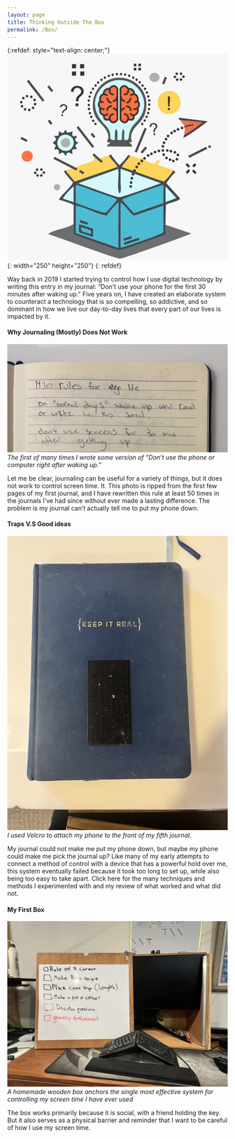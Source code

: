 ```yaml
---
layout: page
title: Thinking Outside The Box
permalink: /Box/
---
```


{:refdef: style="text-align: center;"}
![](/img/box.webp){: width="250" height="250"}
{: refdef}

Way back in 2019 I started trying to control how I use digital technology by writing this entry in my journal: “Don’t use your phone for the first 30 minutes after waking up.” Five years on, I have created an elaborate system to counteract a technology that is so compelling, so addictive, and so dominant in how we live our day-to-day lives that every part of our lives is impacted by it.

#### Why Journaling (Mostly) Does Not Work

![](/img/jornal-page.jpg)
*The first of many times I wrote some version of “Don’t use the phone or computer right after waking up.”*

Let me be clear, journaling can be useful for a variety of things, but it does not work to control screen time. It. This photo is ripped from the first few pages of my first journal, and I have rewritten this rule at least 50 times in the journals I’ve had since without ever made a lasting difference. The problem is my journal can’t actually tell me to put my phone down.

#### Traps V.S Good ideas

![](/img/trap-good_idea.jpg)
*I used Velcro to attach my phone to the front of my fifth journal.*

My journal could not make me put my phone down, but maybe my phone could make me pick the journal up? Like many of my early attempts to connect a method of control with a device that has a powerful hold over me, this system eventually failed because it took too long to set up, while also being too easy to take apart. Click here for the many techniques and methods I experimented with and my review of what worked and what did not.

#### My First Box

![](/img/my-first-box.jpg)
*A homemade wooden box anchors the single most effective system for controlling my screen time I have ever used*

The box works primarily because it is social, with a friend holding the key. But it also serves as a physical barrier and reminder that I want to be careful of how I use my screen time.
